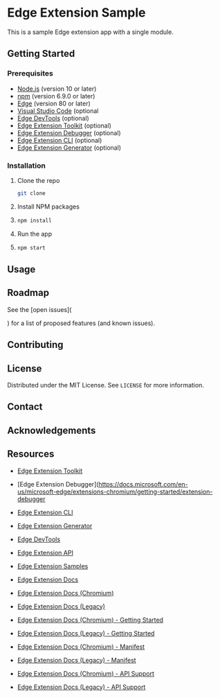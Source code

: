<!-- // generate readme documentation for the project, considering it is a sample Edge extension app with a single module -->

# Edge Extension Sample

This is a sample Edge extension app with a single module.

## Getting Started

### Prerequisites

- [Node.js](https://nodejs.org/en/download/) (version 10 or later)
- [npm](https://www.npmjs.com/get-npm) (version 6.9.0 or later)
- [Edge](https://www.microsoft.com/en-us/edge) (version 80 or later)
- [Visual Studio Code](https://code.visualstudio.com/download) (optional
- [Edge DevTools](https://www.microsoft.com/en-us/p/edge-devtools-preview/9mzbfrmz0mnj?activetab=pivot:overviewtab) (optional)
- [Edge Extension Toolkit](https://www.microsoft.com/en-us/p/edge-extension-toolkit/9nblggh4txvb?activetab=pivot:overviewtab) (optional)
- [Edge Extension Debugger](https://www.microsoft.com/en-us/p/edge-extension-debugger/9nblggh4txvb?activetab=pivot:overviewtab) (optional)
- [Edge Extension CLI](https://www.npmjs.com/package/edge-extension-cli) (optional)
- [Edge Extension Generator](https://www.npmjs.com/package/generator-edge-extension) (optional)

### Installation

1. Clone the repo
   ```sh
   git clone
    ```

2. Install NPM packages

3. ```sh
   npm install
   ```

4. Run the app

5. ```sh
   npm start
   ```

## Usage

<!-- // add screenshots of the app in action -->

## Roadmap

See the [open issues](
    
) for a list of proposed features (and known issues).

## Contributing

<!-- // add instructions for contributing to the project -->

## License

Distributed under the MIT License. See `LICENSE` for more information.

## Contact

<!-- // add contact information for the project -->

## Acknowledgements

<!-- // add acknowledgements for any open source projects that inspired the project -->

## Resources

- [Edge Extension Toolkit](https://docs.microsoft.com/en-us/microsoft-edge/extensions-chromium/getting-started/extension-toolkit)

- [Edge Extension Debugger](https://docs.microsoft.com/en-us/microsoft-edge/extensions-chromium/getting-started/extension-debugger
- [Edge Extension CLI](https://www.npmjs.com/package/edge-extension-cli)
- [Edge Extension Generator](https://www.npmjs.com/package/generator-edge-extension)
- [Edge DevTools](https://docs.microsoft.com/en-us/microsoft-edge/extensions-chromium/getting-started/extension-devtools)
-  [Edge Extension API](https://docs.microsoft.com/en-us/microsoft-edge/extensions-chromium/api-support/supported-apis)
-  [Edge Extension Samples](https://docs.microsoft.com/en-us/microsoft-edge/extensions-chromium/samples)
-  [Edge Extension Docs](https://docs.microsoft.com/en-us/microsoft-edge/extensions-chromium/)
-  [Edge Extension Docs (Chromium)](https://docs.microsoft.com/en-us/microsoft-edge/extensions-chromium/)
-  [Edge Extension Docs (Legacy)](https://docs.microsoft.com/en-us/microsoft-edge/extensions/)
-  [Edge Extension Docs (Chromium) - Getting Started](https://docs.microsoft.com/en-us/microsoft-edge/extensions-chromium/getting-started/extension-sideloading)
-  [Edge Extension Docs (Legacy) - Getting Started](https://docs.microsoft.com/en-us/microsoft-edge/extensions/guides/adding-and-removing-extensions)
-  [Edge Extension Docs (Chromium) - Manifest](https://docs.microsoft.com/en-us/microsoft-edge/extensions-chromium/extension-manifest)
-  [Edge Extension Docs (Legacy) - Manifest](https://docs.microsoft.com/en-us/microsoft-edge/extensions/guides/adding-and-removing-extensions)
-  [Edge Extension Docs (Chromium) - API Support](https://docs.microsoft.com/en-us/microsoft-edge/extensions-chromium/api-support/supported-apis)
-  [Edge Extension Docs (Legacy) - API Support](https://docs.microsoft.com/en-us/microsoft-edge/extensions/api-support/supported-apis)


















